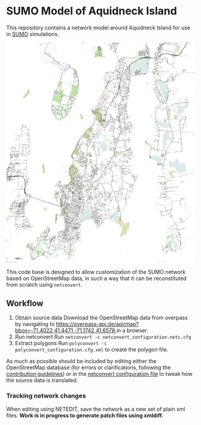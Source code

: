 # SUMO Model of Aquidneck Island
This repository contains a network model around Aquidneck Island for use in [SUMO](https://sumo.dlr.de/wiki/Simulation_of_Urban_MObility_-_Wiki) simulations.

![network overview](images\netedit_overview_map.png)

This code base is designed to allow customization of the SUMO network based on OpenStreetMap data, in such a way that it can be reconstituted from scratch using `netconvert`.

## Workflow

1. Obtain source data
Download the OpenStreetMap data from overpass by navigating to [https://overpass-api.de/api/map?bbox=-71.4022,41.4471,-71.1742,41.6578
](https://overpass-api.de/api/map?bbox=-71.4022,41.4471,-71.1742,41.6578
) in a browser.
2. Run netconvert
Run `netconvert -c netconvert_configuration.netc.cfg`
3. Extract polygons
  Run `polyconvert -c polyconvert_configuration.cfg.xml` to create the polygon file.

As much as possible should be included by editing either the OpenStreetMap database (for errors or clarifications, following the [contribution guidelines](https://wiki.openstreetmap.org/wiki/Good_practice)) or in the [netconvert configuration file](netconvert_configuration.netc.cfg) to tweak how the source data is translated.

### Tracking network changes

When editing using NETEDIT, save the network as a new set of plain xml files.  **Work is in progress to generate patch files using xmldiff.**

